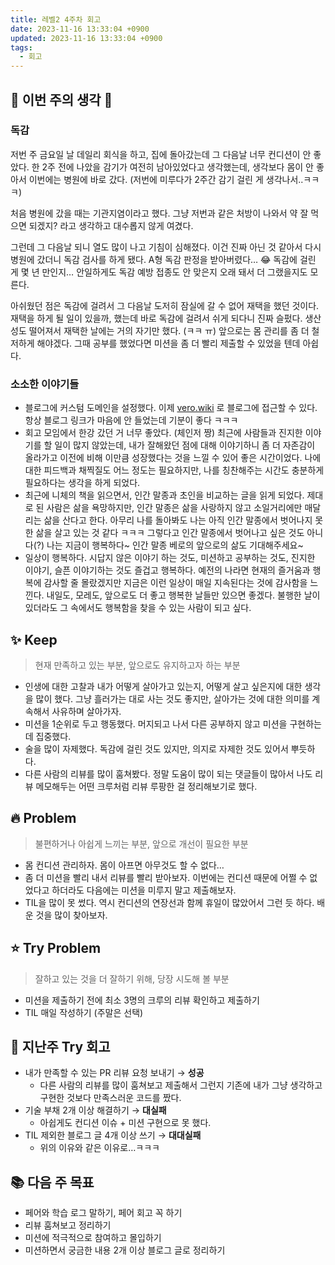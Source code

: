 ```yaml
---
title: 레벨2 4주차 회고
date: 2023-11-16 13:33:04 +0900
updated: 2023-11-16 13:33:04 +0900
tags:
  - 회고
---
```


## 🌈 이번 주의 생각 💭

### 독감

저번 주 금요일 날 데일리 회식을 하고, 집에 돌아갔는데 그 다음날 너무 컨디션이 안 좋았다. 한 2주 전에 나았을 감기가 여전히 남아있었다고 생각했는데, 생각보다 몸이 안 좋아서 이번에는 병원에 바로 갔다. (저번에 미루다가 2주간 감기 걸린 게 생각나서..ㅋㅋㅋ)

처음 병원에 갔을 때는 기관지염이라고 했다. 그냥 저번과 같은 처방이 나와서 약 잘 먹으면 되겠지? 라고 생각하고 대수롭지 않게 여겼다.

그런데 그 다음날 되니 열도 많이 나고 기침이 심해졌다. 이건 진짜 아닌 것 같아서 다시 병원에 갔더니 독감 검사를 하게 됐다. A형 독감 판정을 받아버렸다… 😂 독감에 걸린 게 몇 년 만인지… 안일하게도 독감 예방 접종도 안 맞은지 오래 돼서 더 그랬을지도 모른다.

아쉬웠던 점은 독감에 걸려서 그 다음날 도저히 잠실에 갈 수 없어 재택을 했던 것이다. 재택을 하게 될 일이 있을까, 했는데 바로 독감에 걸려서 쉬게 되다니 진짜 슬펐다. 생산성도 떨어져서 재택한 날에는 거의 자기만 했다. (ㅋㅋ ㅠ) 앞으로는 몸 관리를 좀 더 철저하게 해야겠다. 그때 공부를 했었다면 미션을 좀 더 빨리 제출할 수 있었을 텐데 아쉽다.

### 소소한 이야기들

- 블로그에 커스텀 도메인을 설정했다. 이제 [vero.wiki](http://vero.wiki) 로 블로그에 접근할 수 있다. 항상 블로그 링크가 마음에 안 들었는데 기분이 좋다 ㅋㅋㅋ
- 회고 모임에서 한강 갔던 거 너무 좋았다. (체인저 짱) 최근에 사람들과 진지한 이야기를 할 일이 많지 않았는데, 내가 잘해왔던 점에 대해 이야기하니 좀 더 자존감이 올라가고 이전에 비해 이만큼 성장했다는 것을 느낄 수 있어 좋은 시간이었다. 나에 대한 피드백과 채찍질도 어느 정도는 필요하지만, 나를 칭찬해주는 시간도 충분하게 필요하다는 생각을 하게 되었다.
- 최근에 니체의 책을 읽으면서, 인간 말종과 초인을 비교하는 글을 읽게 되었다. 제대로 된 사람은 삶을 욕망하지만, 인간 말종은 삶을 사랑하지 않고 소일거리에만 매달리는 삶을 산다고 한다. 아무리 나를 돌아봐도 나는 아직 인간 말종에서 벗어나지 못한 삶을 살고 있는 것 같다 ㅋㅋㅋ 그렇다고 인간 말종에서 벗어나고 싶은 것도 아니다(?) 나는 지금이 행복하다~ 인간 말종 베로의 앞으로의 삶도 기대해주세요~
- 일상이 행복하다. 시답지 않은 이야기 하는 것도, 미션하고 공부하는 것도, 진지한 이야기, 슬픈 이야기하는 것도 즐겁고 행복하다. 예전의 나라면 현재의 즐거움과 행복에 감사할 줄 몰랐겠지만 지금은 이런 일상이 매일 지속된다는 것에 감사함을 느낀다. 내일도, 모레도, 앞으로도 더 좋고 행복한 날들만 있으면 좋겠다. 불행한 날이 있더라도 그 속에서도 행복함을 찾을 수 있는 사람이 되고 싶다.

## ✨ Keep

> 현재 만족하고 있는 부분, 앞으로도 유지하고자 하는 부분

- 인생에 대한 고찰과 내가 어떻게 살아가고 있는지, 어떻게 살고 싶은지에 대한 생각을 많이 했다. 그냥 흘러가는 대로 사는 것도 좋지만, 살아가는 것에 대한 의미를 계속해서 사유하며 살아가자.
- 미션을 1순위로 두고 행동했다. 머지되고 나서 다른 공부하지 않고 미션을 구현하는데 집중했다.
- 술을 많이 자제했다. 독감에 걸린 것도 있지만, 의지로 자제한 것도 있어서 뿌듯하다.
- 다른 사람의 리뷰를 많이 훔쳐봤다. 정말 도움이 많이 되는 댓글들이 많아서 나도 리뷰 메모해두는 어떤 크루처럼 리뷰 루팡한 걸 정리해보기로 했다.

## 🔥 Problem

> 불편하거나 아쉽게 느끼는 부분, 앞으로 개선이 필요한 부분

- 몸 컨디션 관리하자. 몸이 아프면 아무것도 할 수 없다…
- 좀 더 미션을 빨리 내서 리뷰를 빨리 받아보자. 이번에는 컨디션 때문에 어쩔 수 없었다고 하더라도 다음에는 미션을 미루지 말고 제출해보자.
- TIL을 많이 못 썼다. 역시 컨디션의 연장선과 함께 휴일이 많았어서 그런 듯 하다. 배운 것을 많이 찾아보자.

## ⭐️ Try Problem

> 잘하고 있는 것을 더 잘하기 위해, 당장 시도해 볼 부분

- 미션을 제출하기 전에 최소 3명의 크루의 리뷰 확인하고 제출하기
- TIL 매일 작성하기 (주말은 선택)

## 🧨 지난주 Try 회고

- 내가 만족할 수 있는 PR 리뷰 요청 보내기 → **성공**
    - 다른 사람의 리뷰를 많이 훔쳐보고 제출해서 그런지 기존에 내가 그냥 생각하고 구현한 것보다 만족스러운 코드를 짰다.
- 기술 부채 2개 이상 해결하기 → **대실패**
    - 아쉽게도 컨디션 이슈 + 미션 구현으로 못 했다.
- TIL 제외한 블로그 글 4개 이상 쓰기 → **대대실패**
    - 위의 이유와 같은 이유로…ㅋㅋㅋ

## 📚 다음 주 목표

- 페어와 학습 로그 말하기, 페어 회고 꼭 하기
- 리뷰 훔쳐보고 정리하기
- 미션에 적극적으로 참여하고 몰입하기
- 미션하면서 궁금한 내용 2개 이상 블로그 글로 정리하기